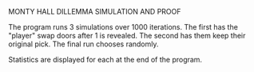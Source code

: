 MONTY HALL DILLEMMA SIMULATION AND PROOF

The program runs 3 simulations over 1000 iterations. The first has the "player" swap doors after 1 is revealed. The second has them keep their original pick.
The final run chooses randomly.

Statistics are displayed for each at the end of the program.
